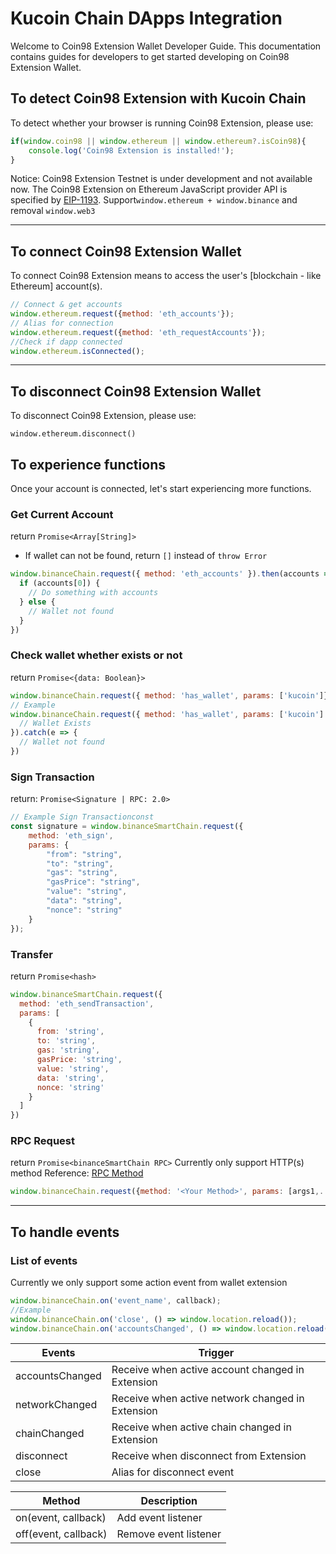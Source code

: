 # Kucoin Chain DApps Integration

Welcome to Coin98 Extension Wallet Developer Guide. This documentation contains guides for developers to get started developing on Coin98 Extension Wallet.‌

## To detect Coin98 Extension with Kucoin Chain

To detect whether your browser is running Coin98 Extension, please use:

```javascript
if(window.coin98 || window.ethereum || window.ethereum?.isCoin98){
    console.log('Coin98 Extension is installed!');
}
```

Notice: Coin98 Extension Testnet is under development and not available now. The Coin98 Extension on Ethereum JavaScript provider API is specified by [EIP-1193](https://eips.ethereum.org/EIPS/eip-1193). Support`window.ethereum + window.binance` and removal `window.web3`

***

## To connect Coin98 Extension Wallet

To connect Coin98 Extension means to access the user's \[blockchain - like Ethereum] account(s).

```javascript
// Connect & get accounts
window.ethereum.request({method: 'eth_accounts'});
// Alias for connection
window.ethereum.request({method: 'eth_requestAccounts'});​
//Check if dapp connected
window.ethereum.isConnected();
```

***

## To disconnect Coin98 Extension Wallet

To disconnect Coin98 Extension, please use:

```
window.ethereum.disconnect()
```

## To experience functions

Once your account is connected, let's start experiencing more functions.‌

### Get Current Account

return `Promise<Array[String]>`

* If wallet can not be found, return `[]` instead of `throw Error`

```javascript
window.binanceChain.request({ method: 'eth_accounts' }).then(accounts => {
  if (accounts[0]) {
    // Do something with accounts
  } else {
    // Wallet not found
  }
})
```

### Check wallet whether exists or not

return `Promise<{data: Boolean}>`

```javascript
window.binanceChain.request({ method: 'has_wallet', params: ['kucoin']})
// Example
window.binanceChain.request({ method: 'has_wallet', params: ['kucoin'] }).then(() => {
  // Wallet Exists
}).catch(e => { 
  // Wallet not found
})
```

### Sign Transaction

return: `Promise<Signature | RPC: 2.0>`

```javascript
// Example Sign Transactionconst
const signature = window.binanceSmartChain.request({
    method: 'eth_sign',
    params: {
        "from": "string",
        "to": "string",
        "gas": "string",
        "gasPrice": "string",
        "value": "string",
        "data": "string",
        "nonce": "string"
    }
});
```

### Transfer

return `Promise<hash>`

```javascript
window.binanceSmartChain.request({
  method: 'eth_sendTransaction',
  params: [
    {
      from: 'string',
      to: 'string',
      gas: 'string',
      gasPrice: 'string',
      value: 'string',
      data: 'string',
      nonce: 'string'
    }
  ]
})
```

### RPC Request

return `Promise<binanceSmartChain RPC>` Currently only support HTTP(s) method Reference: [RPC Method](https://docs.binance.org/smart-chain/developer/rpc.html#json-rpc-methods)

```javascript
window.binanceChain.request({method: '<Your Method>', params: [args1,....]})
```

***

## To handle events

### List of events

Currently we only support some action event from wallet extension

```javascript
window.binanceChain.on('event_name', callback);
​//Example
window.binanceChain.on('close', () => window.location.reload());
window.binanceChain.on('accountsChanged', () => window.location.reload());
```

| Events          | Trigger                                          |
| --------------- | ------------------------------------------------ |
| accountsChanged | Receive when active account changed in Extension |
| networkChanged  | Receive when active network changed in Extension |
| chainChanged    | Receive when active chain changed in Extension   |
| disconnect      | Receive when disconnect from Extension           |
| close           | Alias for disconnect event                       |

| Method               | Description           |
| -------------------- | --------------------- |
| on(event, callback)  | Add event listener    |
| off(event, callback) | Remove event listener |
